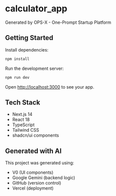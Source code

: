 # calculator_app

Generated by OPS-X - One-Prompt Startup Platform

## Getting Started

Install dependencies:
```bash
npm install
```

Run the development server:
```bash
npm run dev
```

Open [http://localhost:3000](http://localhost:3000) to see your app.

## Tech Stack

- Next.js 14
- React 18
- TypeScript
- Tailwind CSS
- shadcn/ui components

## Generated with AI

This project was generated using:
- V0 (UI components)
- Google Gemini (backend logic)
- GitHub (version control)
- Vercel (deployment)
